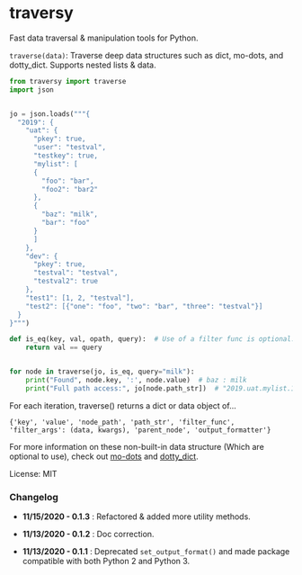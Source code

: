# traversy

Fast data traversal & manipulation tools for Python.

`traverse(data)`: 
Traverse deep data structures such as dict, mo-dots, and
dotty_dict. Supports nested lists & data.

```python
from traversy import traverse
import json


jo = json.loads("""{
  "2019": {
    "uat": {
      "pkey": true,
      "user": "testval",
      "testkey": true,
      "mylist": [
      {
        "foo": "bar",
        "foo2": "bar2"
      },
      {
        "baz": "milk",
        "bar": "foo"
      }
      ]
    },
    "dev": {
      "pkey": true,
      "testval": "testval",
      "testval2": true
    },
    "test1": [1, 2, "testval"],
    "test2": [{"one": "foo", "two": "bar", "three": "testval"}]
  }
}""")

def is_eq(key, val, opath, query):  # Use of a filter func is optional.
    return val == query


for node in traverse(jo, is_eq, query="milk"):
    print("Found", node.key, ':', node.value)  # baz : milk
    print("Full path access:", jo[node.path_str])  # "2019.uat.mylist.1.baz"
```

For each iteration, traverse() returns a dict or data object of...

```
{'key', 'value', 'node_path', 'path_str', 'filter_func',
'filter_args': (data, kwargs), 'parent_node', 'output_formatter'}
```

For more information on these non-built-in data structure (Which are optional
to use), check out [mo-dots](https://pypi.org/project/mo-dots/) and
[dotty_dict](https://pypi.org/project/dotty-dict/).

License: MIT


### Changelog

- **11/15/2020 - 0.1.3** : Refactored & added more utility methods.

- **11/13/2020 - 0.1.2** : Doc correction.

- **11/13/2020 - 0.1.1** : Deprecated `set_output_format()` and made package compatible with both Python 2 and Python 3.